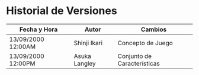 # Historial de Versiones

| Fecha y Hora | Autor | Cambios |
|------|--------|---------|
| 13/09/2000 12:00AM | Shinji Ikari | Concepto de Juego |
| 13/09/2000 12:00PM | Asuka Langley | Conjunto de Características |